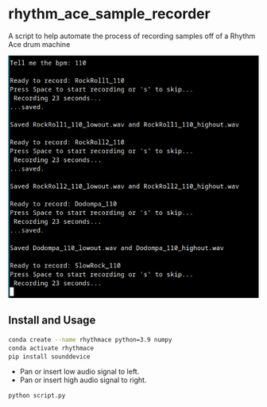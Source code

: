 # rhythm_ace_sample_recorder
A script to help automate the process of recording samples off of a Rhythm Ace drum machine

![Screenshot of rhythm_ace_sample_recorder running](https://github.com/equant/rhythm_ace_sample_recorder/blob/main/assets/screenshot.png)

## Install and Usage

```bash
conda create --name rhythmace python=3.9 numpy
conda activate rhythmace
pip install sounddevice
```

- Pan or insert low audio signal to left.
- Pan or insert high audio signal to right.

```bash
python script.py
```
